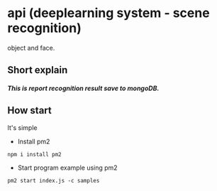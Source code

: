 # api (deeplearning system - scene recognition)
object and face.

## Short explain
##### This is report recognition result save to mongoDB.


## How start
It's simple

- Install pm2
```
npm i install pm2
```
- Start program example using pm2
```
pm2 start index.js -c samples
```
